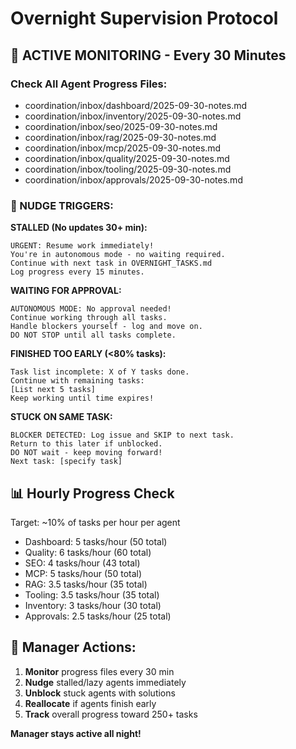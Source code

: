 # Overnight Supervision Protocol

## 🎯 ACTIVE MONITORING - Every 30 Minutes

### Check All Agent Progress Files:
- coordination/inbox/dashboard/2025-09-30-notes.md
- coordination/inbox/inventory/2025-09-30-notes.md
- coordination/inbox/seo/2025-09-30-notes.md
- coordination/inbox/rag/2025-09-30-notes.md
- coordination/inbox/mcp/2025-09-30-notes.md
- coordination/inbox/quality/2025-09-30-notes.md
- coordination/inbox/tooling/2025-09-30-notes.md
- coordination/inbox/approvals/2025-09-30-notes.md

### 🚨 NUDGE TRIGGERS:

**STALLED (No updates 30+ min):**
```
URGENT: Resume work immediately!
You're in autonomous mode - no waiting required.
Continue with next task in OVERNIGHT_TASKS.md
Log progress every 15 minutes.
```

**WAITING FOR APPROVAL:**
```
AUTONOMOUS MODE: No approval needed!
Continue working through all tasks.
Handle blockers yourself - log and move on.
DO NOT STOP until all tasks complete.
```

**FINISHED TOO EARLY (<80% tasks):**
```
Task list incomplete: X of Y tasks done.
Continue with remaining tasks:
[List next 5 tasks]
Keep working until time expires!
```

**STUCK ON SAME TASK:**
```
BLOCKER DETECTED: Log issue and SKIP to next task.
Return to this later if unblocked.
DO NOT wait - keep moving forward!
Next task: [specify task]
```

## 📊 Hourly Progress Check

Target: ~10% of tasks per hour per agent
- Dashboard: 5 tasks/hour (50 total)
- Quality: 6 tasks/hour (60 total)
- SEO: 4 tasks/hour (43 total)
- MCP: 5 tasks/hour (50 total)
- RAG: 3.5 tasks/hour (35 total)
- Tooling: 3.5 tasks/hour (35 total)
- Inventory: 3 tasks/hour (30 total)
- Approvals: 2.5 tasks/hour (25 total)

## 🎯 Manager Actions:

1. **Monitor** progress files every 30 min
2. **Nudge** stalled/lazy agents immediately
3. **Unblock** stuck agents with solutions
4. **Reallocate** if agents finish early
5. **Track** overall progress toward 250+ tasks

**Manager stays active all night!**
